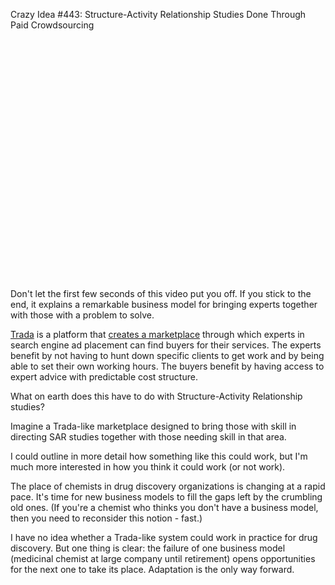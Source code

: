 Crazy Idea #443: Structure-Activity Relationship Studies Done Through Paid Crowdsourcing

<center><object width="600" height="385"><param name="movie" value="http://www.youtube.com/v/MYgHxjkdq_U&rel=0&color1=0x6699&color2=0x54abd6&hl=en_US&feature=player_embedded&fs=1"></param><param name="allowFullScreen" value="true"></param><param name="allowScriptAccess" value="always"></param><embed src="http://www.youtube.com/v/MYgHxjkdq_U&rel=0&color1=0x6699&color2=0x54abd6&hl=en_US&feature=player_embedded&fs=1" type="application/x-shockwave-flash" allowfullscreen="true" allowScriptAccess="always" width="600" height="385"></embed></object></center>

Don't let the first few seconds of this video put you off. If you stick to the end, it explains a remarkable business model for bringing experts together with those with a problem to solve.

[Trada](http://trada.com/) is a platform that [creates a marketplace](http://trada.com/how_trada_works.html) through which experts in search engine ad placement can find buyers for their services. The experts benefit by not having to hunt down specific clients to get work and by being able to set their own working hours. The buyers benefit by having access to expert advice with predictable cost structure.

What on earth does this have to do with Structure-Activity Relationship studies?

Imagine a Trada-like marketplace designed to bring those with skill in directing SAR studies together with those needing skill in that area.

I could outline in more detail how something like this could work, but I'm much more interested in how you think it could work (or not work).

The place of chemists in drug discovery organizations is changing at a rapid pace. It's time for new business models to fill the gaps left by the crumbling old ones. (If you're a chemist who thinks you don't have a business model, then you need to reconsider this notion - fast.)

I have no idea whether a Trada-like system could work in practice for drug discovery. But one thing is clear: the failure of one business model (medicinal chemist at large company until retirement) opens opportunities for the next one to take its place. Adaptation is the only way forward.